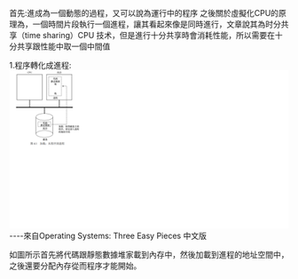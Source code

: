 首先:進成為一個動態的過程，又可以說為運行中的程序
之後關於虛擬化CPU的原理為，一個時間片段執行一個進程，讓其看起來像是同時進行，文章說其為时分共
享（time sharing）CPU 技术，但是進行十分共享時會消耗性能，所以需要在十分共享跟性能中取一個中間值

1.程序轉化成進程:
![image](https://github.com/hongyushi101094/sp108b/blob/master/01.png)
----來自Operating Systems: Three Easy Pieces 中文版

如圖所示首先將代碼跟靜態數據堆家載到內存中，然後加載到進程的地址空間中，之後還要分配內存從而程序才能開始。

